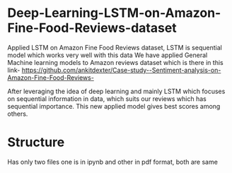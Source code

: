 # Deep-Learning-LSTM-on-Amazon-Fine-Food-Reviews-dataset
Applied LSTM on Amazon Fine Food Reviews dataset, LSTM is sequential model which works very well with this data
We have applied General Machine learning models to Amazon reviews dataset which is there in this link-
https://github.com/ankitdexter/Case-study--Sentiment-analysis-on-Amazon-Fine-Food-Reviews-

After leveraging the idea of deep learning and mainly LSTM which focuses on sequential information in data, which suits our reviews which has sequential importance.
This new applied model gives best scores among others.
# Structure
Has only two files one is in ipynb and other in pdf format, both are same
